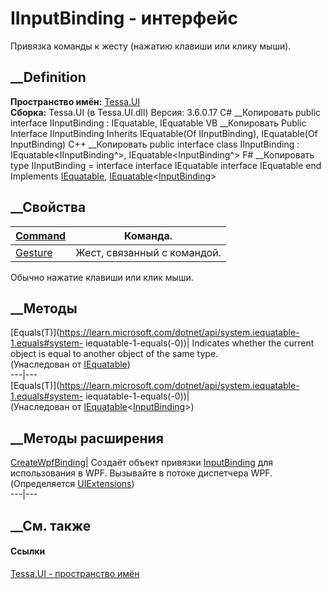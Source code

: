 # IInputBinding - интерфейс
Привязка команды к жесту (нажатию клавиши или клику мыши).
## __Definition
 **Пространство имён:** [Tessa.UI](N_Tessa_UI.htm)  
 **Сборка:** Tessa.UI (в Tessa.UI.dll) Версия: 3.6.0.17
C# __Копировать
     public interface IInputBinding : IEquatable<IInputBinding>, 
    	IEquatable<InputBinding>
VB __Копировать
     Public Interface IInputBinding
    	Inherits IEquatable(Of IInputBinding), IEquatable(Of InputBinding)
C++ __Копировать
     public interface class IInputBinding : IEquatable<IInputBinding^>, 
    	IEquatable<InputBinding^>
F# __Копировать
     type IInputBinding = 
        interface
            interface IEquatable<IInputBinding>
            interface IEquatable<InputBinding>
        end
Implements
    [IEquatable](https://learn.microsoft.com/dotnet/api/system.iequatable-1)<IInputBinding>, [IEquatable](https://learn.microsoft.com/dotnet/api/system.iequatable-1)<[InputBinding](https://learn.microsoft.com/dotnet/api/system.windows.input.inputbinding)>
##  __Свойства
[Command](P_Tessa_UI_IInputBinding_Command.htm)| Команда.  
---|---  
[Gesture](P_Tessa_UI_IInputBinding_Gesture.htm)| Жест, связанный с командой.
Обычно нажатие клавиши или клик мыши.  
##  __Методы
[Equals(T)](https://learn.microsoft.com/dotnet/api/system.iequatable-1.equals#system-
iequatable-1-equals\(-0\))| Indicates whether the current object is equal to
another object of the same type.  
(Унаследован от
[IEquatable](https://learn.microsoft.com/dotnet/api/system.iequatable-1)<IInputBinding>)  
---|---  
[Equals(T)](https://learn.microsoft.com/dotnet/api/system.iequatable-1.equals#system-
iequatable-1-equals\(-0\))|  
(Унаследован от
[IEquatable](https://learn.microsoft.com/dotnet/api/system.iequatable-1)<[InputBinding](https://learn.microsoft.com/dotnet/api/system.windows.input.inputbinding)>)  
##  __Методы расширения
[CreateWpfBinding](M_Tessa_UI_UIExtensions_CreateWpfBinding.htm)|  Создаёт
объект привязки
[InputBinding](https://learn.microsoft.com/dotnet/api/system.windows.input.inputbinding)
для использования в WPF. Вызывайте в потоке диспетчера WPF.  
(Определяется [UIExtensions](T_Tessa_UI_UIExtensions.htm))  
---|---  
##  __См. также
#### Ссылки
[Tessa.UI - пространство имён](N_Tessa_UI.htm)
